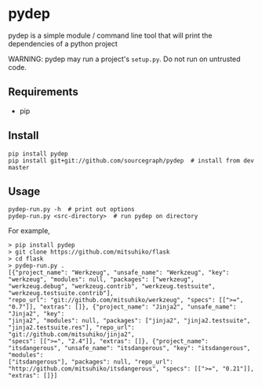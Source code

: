 pydep
=====

pydep is a simple module / command line tool that will print the dependencies of a python project

WARNING: pydep may run a project's `setup.py`. Do not run on untrusted code.

Requirements
-----
- pip

Install
-----
```
pip install pydep
pip install git+git://github.com/sourcegraph/pydep  # install from dev master
```

Usage
-----

```
pydep-run.py -h  # print out options
pydep-run.py <src-directory>  # run pydep on directory
```

For example,
```
> pip install pydep
> git clone https://github.com/mitsuhiko/flask
> cd flask
> pydep-run.py .
[{"project_name": "Werkzeug", "unsafe_name": "Werkzeug", "key": "werkzeug", "modules": null, "packages": ["werkzeug", "werkzeug.debug", "werkzeug.contrib", "werkzeug.testsuite", "werkzeug.testsuite.contrib"],
"repo_url": "git://github.com/mitsuhiko/werkzeug", "specs": [[">=", "0.7"]], "extras": []}, {"project_name": "Jinja2", "unsafe_name": "Jinja2", "key":
"jinja2", "modules": null, "packages": ["jinja2", "jinja2.testsuite", "jinja2.testsuite.res"], "repo_url": "git://github.com/mitsuhiko/jinja2",
"specs": [[">=", "2.4"]], "extras": []}, {"project_name": "itsdangerous", "unsafe_name": "itsdangerous", "key": "itsdangerous", "modules":
["itsdangerous"], "packages": null, "repo_url": "http://github.com/mitsuhiko/itsdangerous", "specs": [[">=", "0.21"]], "extras": []}]
```
